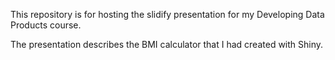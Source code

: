 This repository is for hosting the slidify presentation for my Developing Data Products course.

The presentation describes the BMI calculator that I had created with Shiny.

